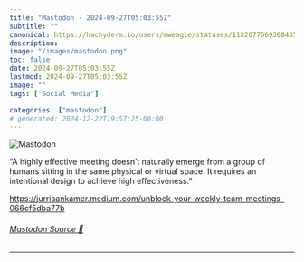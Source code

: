 ```yaml
---
title: "Mastodon - 2024-09-27T05:03:55Z"
subtitle: ""
canonical: https://hachyderm.io/users/mweagle/statuses/113207766930843512
description:
image: "/images/mastodon.png"
toc: false
date: 2024-09-27T05:03:55Z
lastmod: 2024-09-27T05:03:55Z
image: ""
tags: ["Social Media"]

categories: ["mastodon"]
# generated: 2024-12-22T19:57:25-08:00
---
```

![Mastodon](/images/mastodon.png)

<p>“A highly effective meeting doesn’t naturally emerge from a group of humans sitting in the same physical or virtual space. It requires an intentional design to achieve high effectiveness.”</p><p><a href="https://jurriaankamer.medium.com/unblock-your-weekly-team-meetings-066cf5dba77b" target="_blank" rel="nofollow noopener noreferrer" translate="no"><span class="invisible">https://</span><span class="ellipsis">jurriaankamer.medium.com/unblo</span><span class="invisible">ck-your-weekly-team-meetings-066cf5dba77b</span></a></p>


###### [Mastodon Source 🐘](https://hachyderm.io/@mweagle/113207766930843512)

___
